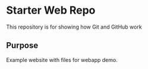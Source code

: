 # Starter Web Repo

This repository is for showing how Git and GitHub work

## Purpose

Example website with files for webapp demo.
